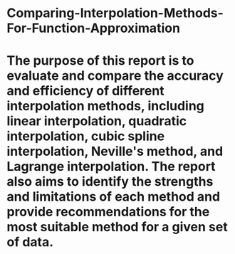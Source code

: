 # Comparing-Interpolation-Methods-For-Function-Approximation
# The purpose of this report is to evaluate and compare the accuracy and efficiency of different interpolation methods, including linear interpolation, quadratic interpolation, cubic spline interpolation, Neville's method, and Lagrange interpolation. The report also aims to identify the strengths and limitations of each method and provide recommendations for the most suitable method for a given set of data.
